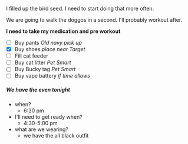 I filled up the bird seed. I need to start doing that more often.

We are going to walk the doggos in a second. I'll probably workout after.

**I need to take my medication and pre workout**

- [ ] Buy pants _Old navy pick up_
- [x] Buy shoes _place near Target_
- [ ] Fill cat feeder 
- [ ] Buy cat litter _Pet Smart_
- [ ] Buy Bucky tag _Pet Smart_
- [ ] Buy vape battery _if time allows_

##### We have the even tonight 
- when?
	- 6:30 pm
- I'll need to get ready when?
	- 4:30-5:00 pm
- what are we wearing?  
	- we have the all black outfit